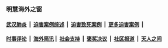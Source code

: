 
### 明慧海外之窗

####  [武汉肺炎](indexes/365.md?t=06171100) &nbsp;|&nbsp;  [迫害案例综述](indexes/328.md?t=06171100) &nbsp;|&nbsp; [迫害致死案例](indexes/277.md?t=06171100)  &nbsp;|&nbsp; [更多迫害案例](indexes/81.md?t=06171100)  &nbsp;|&nbsp; 
####  [时事评论](indexes/19.md?t=06171100) &nbsp;|&nbsp; [海外简讯](indexes/245.md?t=06171100)&nbsp;|&nbsp;  [社会支持](indexes/140.md?t=06171100) &nbsp;|&nbsp; [褒奖决议](indexes/282.md?t=06171100) &nbsp;|&nbsp; [社区报道](indexes/91.md?t=06171100)  &nbsp;|&nbsp; [天人之间](indexes/78.md?t=06171100) 

